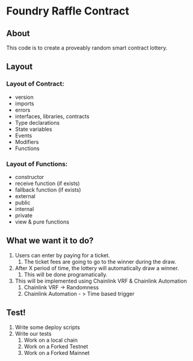 # Foundry Raffle Contract

## About

This code is to create a proveably random smart contract lottery.

## Layout

### Layout of Contract:

-   version
-   imports
-   errors
-   interfaces, libraries, contracts
-   Type declarations
-   State variables
-   Events
-   Modifiers
-   Functions

### Layout of Functions:

-   constructor
-   receive function (if exists)
-   fallback function (if exists)
-   external
-   public
-   internal
-   private
-   view & pure functions

## What we want it to do?

1. Users can enter by paying for a ticket.
    1. The ticket fees are going to go to the winner during the draw.
2. After X period of time, the lottery will automatically draw a winner.
    1. This will be done programatically.
3. This will be implemented using Chainlink VRF & Chainlink Automation
    1. Chainlink VRF -> Randomness
    2. Chainlink Automation - > Time based trigger

## Test!

1. Write some deploy scripts
2. Write our tests
    1. Work on a local chain
    2. Work on a Forked Testnet
    3. Work on a Forked Mainnet
